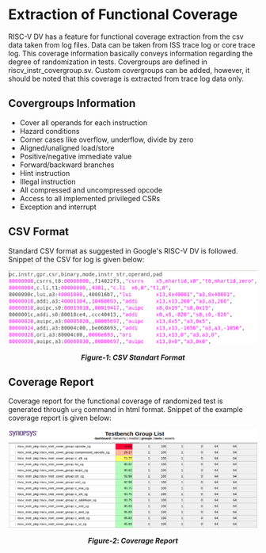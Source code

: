 # Extraction of Functional Coverage 
RISC-V DV has a feature for functional coverage extraction from the csv data taken from log files. Data can be taken from ISS trace log or core trace log. This coverage information basically conveys information regarding the degree of randomization in tests. Covergroups are defined in riscv_instr_covergroup.sv. Custom covergroups can be added, however, it should be noted that this coverage is extracted from trace log data only.

## Covergroups Information
- Cover all operands for each instruction
- Hazard conditions
- Corner cases like overflow, underflow, divide by zero
- Aligned/unaligned load/store
- Positive/negative immediate value
- Forward/backward branches
- Hint instruction
- Illegal instruction
- All compressed and uncompressed opcode
- Access to all implemented privileged CSRs
- Exception and interrupt

## CSV Format
Standard CSV format as suggested in Google's RISC-V DV is followed. Snippet of the CSV for log is given below:
<p align="center">
  <img width="560" height="150" src="img/csv.png" >
</p><div align='center'> <b><i>Figure-1</i>: <i>CSV Standart Format</i></b> </div> 
 
<p></p>

## Coverage Report
Coverage report for the functional coverage of randomized test is generated through `urg` command in html format. Snippet of the example coverage report is given below:
<p align="center">
  <img width="560" height="200" src="img/fcov.png" >
</p><div align='center'> <b><i>Figure-2</i>: <i>Coverage Report</i></b> </div> 
 
<p></p>